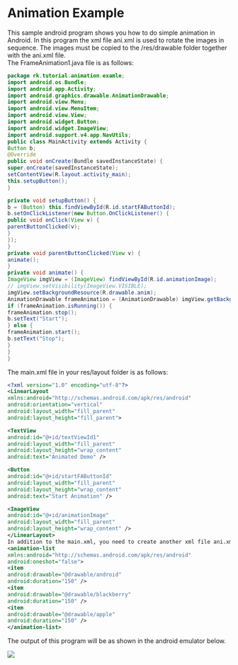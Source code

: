 **Animation Example**
=====================

This sample android program shows you how to do simple animation in Android. In
this program the xml file ani.xml is used to rotate the images in sequence. The
images must be copied to the /res/drawable folder together with the ani.xml
file.  
The FrameAnimation1.java file is as follows:

```java
package rk.tutorial.animation.examle;
import android.os.Bundle;
import android.app.Activity;
import android.graphics.drawable.AnimationDrawable;
import android.view.Menu;
import android.view.MenuItem;
import android.view.View;
import android.widget.Button;
import android.widget.ImageView;
import android.support.v4.app.NavUtils;
public class MainActivity extends Activity {
Button b;
@Override
public void onCreate(Bundle savedInstanceState) {
super.onCreate(savedInstanceState);
setContentView(R.layout.activity_main);
this.setupButton();
}

private void setupButton() {
b = (Button) this.findViewById(R.id.startFAButtonId);
b.setOnClickListener(new Button.OnClickListener() {
public void onClick(View v) {
parentButtonClicked(v);
}
});
}
private void parentButtonClicked(View v) {
animate();
}
private void animate() {
ImageView imgView = (ImageView) findViewById(R.id.animationImage);
// imgView.setVisibility(ImageView.VISIBLE);
imgView.setBackgroundResource(R.drawable.anim);
AnimationDrawable frameAnimation = (AnimationDrawable) imgView.getBackground();
if (frameAnimation.isRunning()) {
frameAnimation.stop();
b.setText("Start");
} else {
frameAnimation.start();
b.setText("Stop");
}
}
}
```

The main.xml file in your res/layout folder is as follows:

```xml
<?xml version="1.0" encoding="utf-8"?>
<LinearLayout
xmlns:android="http://schemas.android.com/apk/res/android"
android:orientation="vertical"
android:layout_width="fill_parent"
android:layout_height="fill_parent">

<TextView
android:id="@+id/textViewId1"
android:layout_width="fill_parent"
android:layout_height="wrap_content"
android:text="Animated Demo" />

<Button
android:id="@+id/startFAButtonId"
android:layout_width="fill_parent"
android:layout_height="wrap_content"
android:text="Start Animation" />

<ImageView
android:id="@+id/animationImage"
android:layout_width="fill_parent"
android:layout_height="wrap_content" />
</LinearLayout>
In addition to the main.xml, you need to create another xml file ani.xml with the following code in your res/drawable folder. In that same folder, you also need to copy your image files that you specifiy in the ani.xml
<animation-list
xmlns:android="http://schemas.android.com/apk/res/android"
android:oneshot="false">
<item
android:drawable="@drawable/android"
android:duration="150" />
<item
android:drawable="@drawable/blackberry"
android:duration="150" />
<item
android:drawable="@drawable/apple"
android:duration="150" />
</animation-list>
```

The output of this program will be as shown in the android emulator below.

![](file:///D:/Mohsin/assets/assets/img/animation.png)

 
